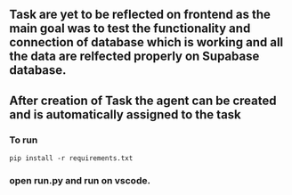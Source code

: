 ## Task are yet to be reflected on frontend as the main goal was to test the functionality and connection of database which is working and all the data are relfected properly on Supabase database.
## After creation of Task the agent can be created and is automatically assigned to the task 
### To run 
`pip install -r requirements.txt`
### open run.py and run on vscode.
